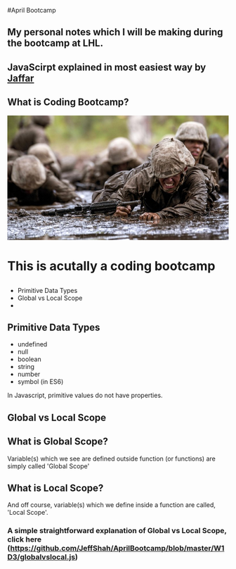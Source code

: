 #April Bootcamp
## My personal notes which I will be making during the bootcamp at LHL.
## JavaScirpt explained in most easiest way by [Jaffar](https://github.com/JeffShah)

## What is Coding Bootcamp?
![](Bootcamp.png)

# This is acutally a coding bootcamp


## 
* Primitive Data Types
* Global vs Local Scope
* 



## Primitive Data Types
- undefined
- null
- boolean
- string
- number
- symbol (in ES6)


In Javascript, primitive values do not have properties.



## Global vs Local Scope

## What is Global Scope?
Variable(s) which we see are defined outside function (or functions) are simply called 'Global Scope'

## What is Local Scope?
And off course, variable(s) which we define inside a function are called, 'Local Scope'.

### A simple straightforward explanation of Global vs Local Scope, click here (https://github.com/JeffShah/AprilBootcamp/blob/master/W1D3/globalvslocal.js)

